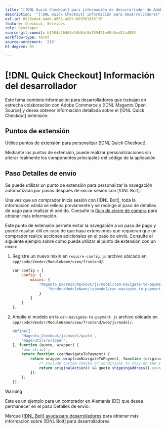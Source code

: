 ```yaml
---
title: "[!DNL Quick Checkout] para información de desarrollador de Adobe Commerce"
description: '"[!DNL Quick Checkout] información para desarrolladores".'
exl-id: 8926eda4-b4de-4938-a86c-b095616f61f6
feature: Checkout, Services
role: Developer
source-git-commit: b1984a26463e14b8dc9a789421e49e5ea81ad039
workflow-type: tm+mt
source-wordcount: '210'
ht-degree: 0%

---
```


# [!DNL Quick Checkout] Información del desarrollador

Este tema contiene información para desarrolladores que trabajan en estrecha colaboración con Adobe Commerce y [!DNL Magento Open Source] y desea obtener información detallada sobre el [!DNL Quick Checkout] extensión.

## Puntos de extensión

Utilice puntos de extensión para personalizar [!DNL Quick Checkout].

Mediante los puntos de extensión, puede realizar personalizaciones sin alterar realmente los componentes principales del código de la aplicación.

## Paso Detalles de envío

Se puede utilizar un punto de extensión para personalizar la navegación automatizada por pasos después de iniciar sesión con [!DNL Bolt].

Una vez que un comprador inicia sesión con [!DNL Bolt], toda la información válida se rellena previamente y se redirige al paso de detalles de pago para realizar el pedido. Consulte la [flujo de cierre de compra](https://experienceleague.adobe.com/docs/commerce-merchant-services/quick-checkout/manage-checkout/checkout-flow.html) para obtener más información.

Este punto de extensión permite evitar la navegación a un paso de pago y puede resultar útil en caso de que haya extensiones que requieran que un comprador realice acciones adicionales en el paso de envío. Consulte el siguiente ejemplo sobre cómo puede utilizar el punto de extensión con un mixin:

1. Registre un nuevo mixin en `require-config.js` archivo ubicado en `app/code/Vendor/ModuleName/view/frontend/`.

   ```js
   var config = {
       config: {
           mixins: {
               "Magento_ExpressCheckout/js/model/can-navigate-to-payment": {
                   "Vendor/ModuleName/js/model/can-navigate-to-payment-mixin": true
               }
           }
       }
   };
   ```

1. Amplíe el modelo en la `can-navigate-to-payment.js` archivo ubicado en `app/code/Vendor/ModuleName/view/frontend/web/js/model/`.

   ```js
   define([
       'Magento_Checkout/js/model/quote',
       'mage/utils/wrapper',
   ], function (quote, wrapper) {
       'use strict';
       return function (canNavigateToPayment) {
           return wrapper.wrap(canNavigateToPayment, function (originalAction) {
               /* Include custom checks or conditions to stay on the shipping step,i.e: your shopper is from Germany */
               return originalAction() && quote.shippingAddress().countryId !== 'DE');
           });
       };
   });
   ```

>[!WARNING]
>
> Este es un ejemplo para un comprador en Alemania (DE) que desea permanecer en el paso Detalles de envío.

Marque [[!DNL Bolt] ayuda para desarrolladores](https://help.bolt.com/developers/) para obtener más información sobre [!DNL Bolt] para desarrolladores.

